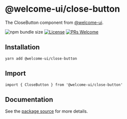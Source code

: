 # @welcome-ui/close-button

The CloseButton component from [@welcome-ui](https://welcome-ui.com).

![npm bundle size](https://img.shields.io/bundlephobia/minzip/@welcome-ui/close-button) [![License](https://img.shields.io/npm/l/welcome-ui.svg)](https://github.com/WTTJ/welcome-ui/tree/main/LICENSE) [![PRs Welcome](https://img.shields.io/badge/PRs-welcome-mediumspringgreen.svg)](ttps://github.com/WTTJ/welcome-ui/tree/main/CONTRIBUTING.mdx)

## Installation

    yarn add @welcome-ui/close-button

## Import

    import { CloseButton } from '@welcome-ui/close-button'

## Documentation

See the [package source](https://github.com/WTTJ/welcome-ui/tree/main/packages/CloseButton) for more details.
